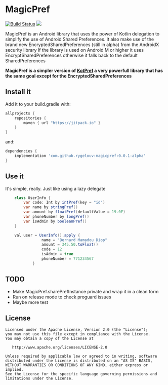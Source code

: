 # MagicPref

[![Build Status](https://travis-ci.org/rygelouv/MagicPref.svg?branch=master)](https://travis-ci.org/rygelouv/MagicPref)
[![](https://jitpack.io/v/rygelouv/magicpref.svg)](https://jitpack.io/#rygelouv/magicpref)

MagicPref is an Android library that uses the power of Kotlin delegation to simplify
the use of Android Shared Preferences. It also make use of the brand new EncryptedSharedPreferences (still in alpha) from the AndroidX security library
If the library is used on Android M or higher it uses EncryptSharedPreferences otherwise it falls back to the default SharedPreferences

**MagicPref is a simpler version of [KotPref](https://github.com/chibatching/Kotpref) a very powerfull library that has the same goal except for the EncryptedSharedPreferences**


## Install it
Add it to your build.gradle with:
```gradle
allprojects {
    repositories {
        maven { url "https://jitpack.io" }
    }
}
```
and:

```gradle
dependencies {
    implementation 'com.github.rygelouv:magicpref:0.0.1-alpha'
}
```


## Use it

It's simple, really. Just like using a lazy delegate

```java
    class UserInfo {
        var code: Int by intPref(key = "id")
        var name by stringPref()
        var amount by floatPref(defaultValue = 19.0F)
        var phoneNumber by longPref()
        var isAdmin by booleanPref()
    }

    val user = UserInfo().apply {
                name = "Bernard Mamadou Diop"
                amount = 345.50.toFloat()
                code = 12
                isAdmin = true
                phoneNumber = 771234567
            }
```

## TODO
- Make MagicPref.sharePrefInstance private and wrap it in a clean form
- Run on release mode to check proguard issues
- Maybe more test


License
--------


    Licensed under the Apache License, Version 2.0 (the "License");
    you may not use this file except in compliance with the License.
    You may obtain a copy of the License at

       http://www.apache.org/licenses/LICENSE-2.0

    Unless required by applicable law or agreed to in writing, software
    distributed under the License is distributed on an "AS IS" BASIS,
    WITHOUT WARRANTIES OR CONDITIONS OF ANY KIND, either express or implied.
    See the License for the specific language governing permissions and
    limitations under the License.
